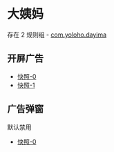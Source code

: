 # 大姨妈

存在 2 规则组 - [com.yoloho.dayima](/src/apps/com.yoloho.dayima.ts)

## 开屏广告

- [快照-0](https://i.gkd.li/i/14665571)
- [快照-1](https://i.gkd.li/i/13800282)

## 广告弹窗

默认禁用

- [快照-0](https://i.gkd.li/i/13800255)

